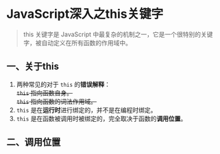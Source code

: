 # JavaScript深入之this关键字

> this 关键字是 JavaScript 中最复杂的机制之一，它是一个很特别的关键字，被自动定义在所有函数的作用域中。

## 一、关于this
1. 两种常见的对于 `this` 的**错误解释**：  
    ~~``this`` 指向函数自身。~~  
    ~~``this`` 指向函数的词法作用域。~~
2. ``this`` 是在**运行时**进行绑定的，并不是在编程时绑定。  
3. ``this`` 是在函数被调用时被绑定的，完全取决于函数的**调用位置**。


## 二、调用位置
